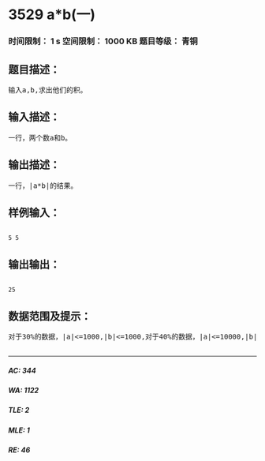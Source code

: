 # 3529 a*b(一)   
### 时间限制： 1 s     空间限制： 1000 KB     题目等级： 青铜  
## 题目描述：  

<pre>
输入a,b,求出他们的积。
</pre>
  
  
## 输入描述：  

<pre>
一行，两个数a和b。
</pre>
  
  
## 输出描述：  

<pre>
一行，|a*b|的结果。
</pre>
  
  
## 样例输入：  

<pre><code>
5 5
</code></pre>
  
  
## 输出输出：  

<pre><code>
25
</code></pre>
  
  
## 数据范围及提示：  

<pre>
对于30%的数据，|a|<=1000,|b|<=1000,对于40%的数据，|a|<=10000,|b|<=10000,对于70%的数据，|a|<=1000000000,|b|<=1000000000,对于100%的数据，|a|<=10000000000,|b|<=10000000000,保证50%的数据a,b非负。  

</pre>
  
  
***  

##### AC: 344  
##### WA: 1122  
##### TLE: 2  
##### MLE: 1  
##### RE: 46  
